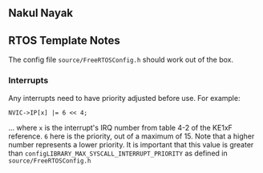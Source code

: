 ## Nakul Nayak

## RTOS Template Notes

The config file `source/FreeRTOSConfig.h` should work out of the box.

### Interrupts

Any interrupts need to have priority adjusted before use. For example:

```
NVIC->IP[x] |= 6 << 4;
```

... where `x` is the interrupt's IRQ number from table 4-2 of the KE1xF
reference.  `6` here is the priority, out of a maximum of 15. Note that a higher
number represents a lower priority. It is important that this value is greater
than `configLIBRARY_MAX_SYSCALL_INTERRUPT_PRIORITY` as defined in
`source/FreeRTOSConfig.h`
